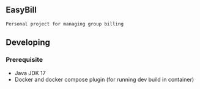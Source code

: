 ## EasyBill

    Personal project for managing group billing

## Developing

### Prerequisite

- Java JDK 17
- Docker and docker compose plugin (for running dev build in container)